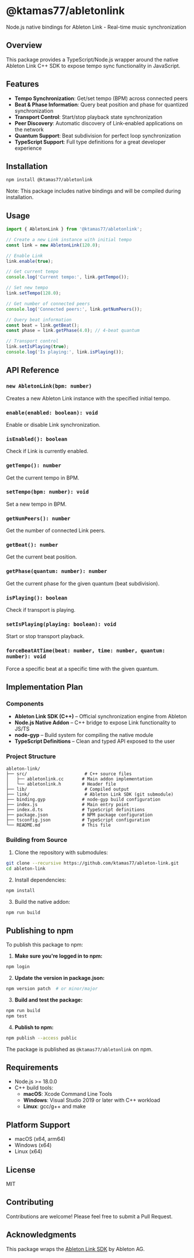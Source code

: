 # @ktamas77/abletonlink

Node.js native bindings for Ableton Link - Real-time music synchronization

## Overview

This package provides a TypeScript/Node.js wrapper around the native Ableton Link C++ SDK to expose tempo sync functionality in JavaScript.

## Features

- **Tempo Synchronization**: Get/set tempo (BPM) across connected peers
- **Beat & Phase Information**: Query beat position and phase for quantized synchronization
- **Transport Control**: Start/stop playback state synchronization
- **Peer Discovery**: Automatic discovery of Link-enabled applications on the network
- **Quantum Support**: Beat subdivision for perfect loop synchronization
- **TypeScript Support**: Full type definitions for a great developer experience

## Installation

```bash
npm install @ktamas77/abletonlink
```

Note: This package includes native bindings and will be compiled during installation.

## Usage

```typescript
import { AbletonLink } from '@ktamas77/abletonlink';

// Create a new Link instance with initial tempo
const link = new AbletonLink(120.0);

// Enable Link
link.enable(true);

// Get current tempo
console.log('Current tempo:', link.getTempo());

// Set new tempo
link.setTempo(128.0);

// Get number of connected peers
console.log('Connected peers:', link.getNumPeers());

// Query beat information
const beat = link.getBeat();
const phase = link.getPhase(4.0); // 4-beat quantum

// Transport control
link.setIsPlaying(true);
console.log('Is playing:', link.isPlaying());
```

## API Reference

### `new AbletonLink(bpm: number)`
Creates a new Ableton Link instance with the specified initial tempo.

### `enable(enabled: boolean): void`
Enable or disable Link synchronization.

### `isEnabled(): boolean`
Check if Link is currently enabled.

### `getTempo(): number`
Get the current tempo in BPM.

### `setTempo(bpm: number): void`
Set a new tempo in BPM.

### `getNumPeers(): number`
Get the number of connected Link peers.

### `getBeat(): number`
Get the current beat position.

### `getPhase(quantum: number): number`
Get the current phase for the given quantum (beat subdivision).

### `isPlaying(): boolean`
Check if transport is playing.

### `setIsPlaying(playing: boolean): void`
Start or stop transport playback.

### `forceBeatAtTime(beat: number, time: number, quantum: number): void`
Force a specific beat at a specific time with the given quantum.

## Implementation Plan

### Components
- **Ableton Link SDK (C++)** – Official synchronization engine from Ableton
- **Node.js Native Addon** – C++ bridge to expose Link functionality to JS/TS
- **node-gyp** – Build system for compiling the native module
- **TypeScript Definitions** – Clean and typed API exposed to the user

### Project Structure
```
ableton-link/
├── src/                      # C++ source files
│   ├── abletonlink.cc       # Main addon implementation
│   └── abletonlink.h        # Header file
├── lib/                      # Compiled output
├── link/                     # Ableton Link SDK (git submodule)
├── binding.gyp              # node-gyp build configuration
├── index.js                 # Main entry point
├── index.d.ts               # TypeScript definitions
├── package.json             # NPM package configuration
├── tsconfig.json            # TypeScript configuration
└── README.md                # This file
```

### Building from Source

1. Clone the repository with submodules:
```bash
git clone --recursive https://github.com/ktamas77/ableton-link.git
cd ableton-link
```

2. Install dependencies:
```bash
npm install
```

3. Build the native addon:
```bash
npm run build
```

## Publishing to npm

To publish this package to npm:

1. **Make sure you're logged in to npm:**
```bash
npm login
```

2. **Update the version in package.json:**
```bash
npm version patch  # or minor/major
```

3. **Build and test the package:**
```bash
npm run build
npm test
```

4. **Publish to npm:**
```bash
npm publish --access public
```

The package is published as `@ktamas77/abletonlink` on npm.

## Requirements

- Node.js >= 18.0.0
- C++ build tools:
  - **macOS**: Xcode Command Line Tools
  - **Windows**: Visual Studio 2019 or later with C++ workload
  - **Linux**: gcc/g++ and make

## Platform Support

- macOS (x64, arm64)
- Windows (x64)
- Linux (x64)

## License

MIT

## Contributing

Contributions are welcome! Please feel free to submit a Pull Request.

## Acknowledgments

This package wraps the [Ableton Link SDK](https://github.com/Ableton/link) by Ableton AG.
